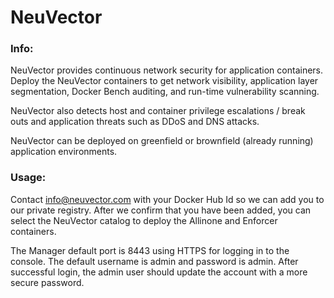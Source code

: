 # NeuVector

### Info:

NeuVector provides continuous network security for application containers. Deploy the NeuVector containers to get network visibility, application layer segmentation, Docker Bench auditing, and run-time vulnerability scanning.

NeuVector also detects host and container privilege escalations / break outs and application threats such as DDoS and DNS attacks.

NeuVector can be deployed on greenfield or brownfield (already running) application environments.

 
### Usage:

Contact <a style="color:red;font-weight:bold" href="mailto:info@neuvector.com?Subject=Rancher%20Catalog" target="_top">info@neuvector.com</a> with your Docker Hub Id so we can add you to our private registry.
After we confirm that you have been added, you can select the NeuVector catalog to deploy the Allinone and Enforcer containers.

The Manager default port is 8443 using HTTPS for logging in to the console.
The default username is admin and password is admin. After successful login, the admin user should update the account with a more secure password.
